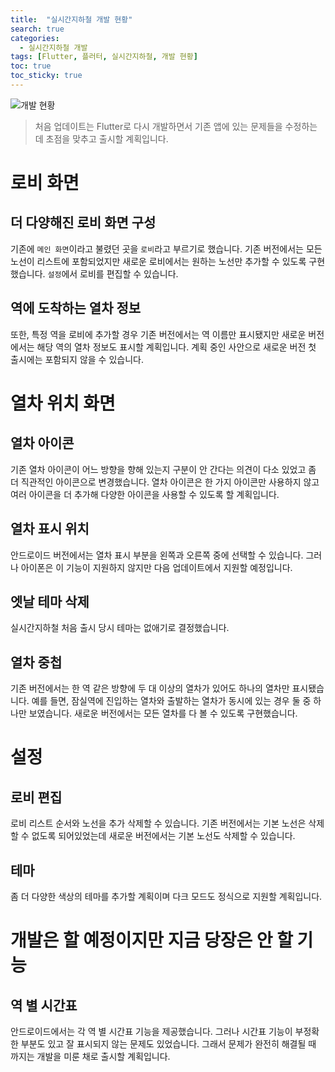 ```yaml
---
title:  "실시간지하철 개발 현황"
search: true
categories: 
  - 실시간지하철 개발
tags: [Flutter, 플러터, 실시간지하철, 개발 현황]
toc: true
toc_sticky: true
---
```


![개발 현황]({{site.url}}/images/실시간지하철/20200926-001-개발현황.png)


> 처음 업데이트는 Flutter로 다시 개발하면서 기존 앱에 있는 문제들을 수정하는데 초점을 맞추고 출시할 계획입니다.

# 로비 화면
## 더 다양해진 로비 화면 구성
기존에 `메인 화면`이라고 불렸던 곳을 `로비`라고 부르기로 했습니다. 기존 버전에서는 모든 노선이 리스트에 포함되었지만 새로운 로비에서는 원하는 노선만 추가할 수 있도록 구현했습니다. `설정`에서 로비를 편집할 수 있습니다.

## 역에 도착하는 열차 정보
또한, 특정 역을 로비에 추가할 경우 기존 버전에서는 역 이름만 표시됐지만 새로운 버전에서는 해당 역의 열차 정보도 표시할 계획입니다. 계획 중인 사안으로 새로운 버전 첫 출시에는 포함되지 않을 수 있습니다.

# 열차 위치 화면
## 열차 아이콘
기존 열차 아이콘이 어느 방향을 향해 있는지 구분이 안 간다는 의견이 다소 있었고 좀 더 직관적인 아이콘으로 변경했습니다. 열차 아이콘은 한 가지 아이콘만 사용하지 않고 여러 아이콘을 더 추가해 다양한 아이콘을 사용할 수 있도록 할 계획입니다.

## 열차 표시 위치
안드로이드 버전에서는 열차 표시 부분을 왼쪽과 오른쪽 중에 선택할 수 있습니다. 그러나 아이폰은 이 기능이 지원하지 않지만 다음 업데이트에서 지원할 예정입니다.

## 엣날 테마 삭제
실시간지하철 처음 출시 당시 테마는 없애기로 결정했습니다.

## 열차 중첩
기존 버전에서는 한 역 같은 방향에 두 대 이상의 열차가 있어도 하나의 열차만 표시됐습니다. 예를 들면, 잠실역에 진입하는 열차와 출발하는 열차가 동시에 있는 경우 둘 중 하나만 보였습니다. 새로운 버전에서는 모든 열차를 다 볼 수 있도록 구현했습니다.

# 설정
## 로비 편집
로비 리스트 순서와 노선을 추가 삭제할 수 있습니다. 기존 버전에서는 기본 노선은 삭제할 수 없도록 되어있었는데 새로운 버전에서는 기본 노선도 삭제할 수 있습니다.

## 테마
좀 더 다양한 색상의 테마를 추가할 계획이며 다크 모드도 정식으로 지원할 계획입니다.

# 개발은 할 예정이지만 지금 당장은 안 할 기능
## 역 별 시간표
안드로이드에서는 각 역 별 시간표 기능을 제공했습니다. 그러나 시간표 기능이 부정확한 부분도 있고 잘 표시되지 않는 문제도 있었습니다. 그래서 문제가 완전히 해결될 때 까지는 개발을 미룬 채로 출시할 계획입니다.